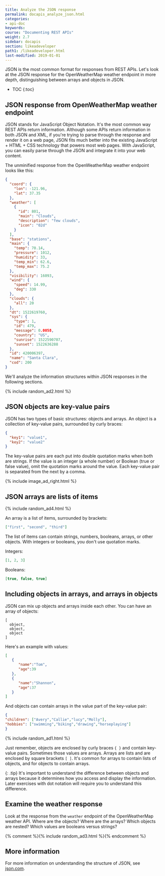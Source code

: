```yaml
---
title: Analyze the JSON response
permalink: docapis_analyze_json.html
categories:
- api-doc
keywords:
course: "Documenting REST APIs"
weight: 2.7
sidebar: docapis
section: likeadeveloper
path1: /likeadeveloper.html
last-modified: 2019-01-01
---
```


JSON is the most common format for responses from REST APIs. Let's look at the JSON response for the OpenWeatherMap weather endpoint in more depth, distinguishing between arrays and objects in JSON.

* TOC
{:toc}

## JSON response from OpenWeatherMap weather endpoint

JSON stands for JavaScript Object Notation. It's the most common way REST APIs return information. Although some APIs return information in both JSON and XML, if you're trying to parse through the response and render it on a web page, JSON fits much better into the existing JavaScript + HTML + CSS technology that powers most web pages. With JavaScript, you can easily parse through the JSON and integrate it into your web content.

The unminified response from the OpenWeatherMap weather endpoint looks like this:

```json
{
  "coord": {
    "lon": -121.96,
    "lat": 37.35
  },
  "weather": [
    {
      "id": 801,
      "main": "Clouds",
      "description": "few clouds",
      "icon": "02d"
    }
  ],
  "base": "stations",
  "main": {
    "temp": 70.14,
    "pressure": 1012,
    "humidity": 33,
    "temp_min": 62.6,
    "temp_max": 75.2
  },
  "visibility": 16093,
  "wind": {
    "speed": 14.99,
    "deg": 330
  },
  "clouds": {
    "all": 20
  },
  "dt": 1522619760,
  "sys": {
    "type": 1,
    "id": 479,
    "message": 0.0058,
    "country": "US",
    "sunrise": 1522590707,
    "sunset": 1522636288
  },
  "id": 420006397,
  "name": "Santa Clara",
  "cod": 200
}
```

We'll analyze the information structures within JSON responses in the following sections.

{% include random_ad2.html %}

## JSON objects are key-value pairs

JSON has two types of basic structures: objects and arrays. An object is a collection of key-value pairs, surrounded by curly braces:

```json
{
  "key1": "value1",
  "key2": "value2"
}
```

The key-value pairs are each put into double quotation marks when both are strings. If the value is an integer (a whole number) or Boolean (true or false value), omit the quotation marks around the value. Each key-value pair is separated from the next by a comma.

{% include image_ad_right.html %}

## JSON arrays are lists of items

{% include random_ad4.html %}

An array is a list of items, surrounded by brackets:

```json
["first", "second", "third"]
```

The list of items can contain strings, numbers, booleans, arrays, or other objects. With integers or booleans, you don't use quotation marks.

Integers:

```json
[1, 2, 3]
```

Booleans:

```json
[true, false, true]
```

## Including objects in arrays, and arrays in objects

JSON can mix up objects and arrays inside each other. You can have an array of objects:

```
[
  object,
  object,
  object
]
```

Here's an example with values:

```json
[  
   {  
      "name":"Tom",
      "age":39
   },
   {  
      "name":"Shannon",
      "age":37
   }
]
```

And objects can contain arrays in the value part of the key-value pair:

```json
{
"children": ["Avery","Callie","lucy","Molly"],
"hobbies": ["swimming","biking","drawing","horseplaying"]
}
```

{% include random_ad1.html %}

Just remember, objects are enclosed by curly braces `{ }` and contain key-value pairs. Sometimes those values are arrays. Arrays are lists and are enclosed by square brackets `[ ]`. It's common for arrays to contain lists of objects, and for objects to contain arrays.

{: .tip}
It's important to understand the difference between objects and arrays because it determines how you access and display the information. Later exercises with dot notation will require you to understand this difference.

## <i class="fa fa-user-circle"></i> Examine the weather response

Look at the response from the `weather` endpoint of the OpenWeatherMap weather API. Where are the objects? Where are the arrays? Which objects are nested? Which values are booleans versus strings?

{% comment %}{% include random_ad3.html %}{% endcomment %}

## More information

For more information on understanding the structure of JSON, see [json.com](https://www.json.com/).
